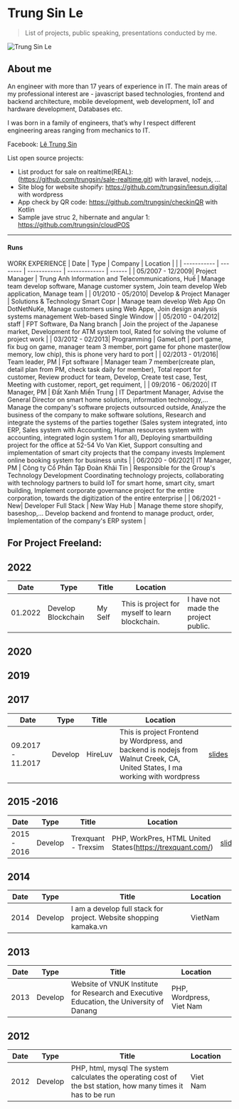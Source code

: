 # Trung Sin Le
> List of projects, public speaking, presentations conducted by me.

![Trung Sin Le](https://images.vietnamworks.com/pictureofresume/93/165016463210122422.png)

## About me

An engineer with more than 17 years of experience in IT. The main areas of my professional interest are - javascript based technologies, frontend and backend architecture, mobile development, web development, IoT and hardware development, Databases etc. 

I was born in a family of engineers, that’s why I respect different engineering areas ranging from mechanics to IT.

Facebook: [Lê Trung Sin](https://www.facebook.com/sin.letrung)

List open source projects:
 - List product for sale on realtime(REAL):(https://github.com/trungsin/sale-realtime.git) with laravel, nodejs, ...
 - Site blog for website shopify: https://github.com/trungsin/leesun.digital with wordpress
 - App check by QR code: https://github.com/trungsin/checkinQR with Kotlin
 - Sample jave struc 2, hibernate and angular 1: https://github.com/trungsin/cloudPOS

-----------


#### Runs


WORK EXPERIENCE
| Date        | Type     | Company        |   Location    |    |
| ----------- | -------- | ------------ | ------------- | ------ |
| 05/2007 - 12/2009| Project Manager | Trung Anh Information and Telecommunications, Huế | Manage team develop software, Manage customer system, Join team develop Web application, Manage team |
| 01/2010 - 05/2010| Develop & Project Manager | Solutions &amp; Technology Smart Copr | Manage team develop Web App On DotNetNuKe, Manage customers using Web Appe, Join design analysis systems management Web-based Single Window |
| 05/2010 - 04/2012| staff | FPT Software, Đa Nang branch | Join the project of the Japanese market, Development for ATM system tool, Rated for solving the volume of project work |
| 03/2012 - 02/2013| Programming | GameLoft | port game, fix bug on game, manager team 3 member, port game for phone master(low memory, low chip), this is phone very hard to port |
| 02/2013 - 01/2016| Team leader, PM | Fpt software | Manager team 7 member(create plan, detail plan from PM, check task daily for member), Total report for customer, Review product for team, Develop, Create test case, Test, Meeting with customer, report, get requiment, |
| 09/2016 - 06/2020| IT Manager, PM | Đất Xanh Miền Trung | IT Department Manager, Advise the General Director on smart home solutions, information technology,... Manage the company's software projects outsourced outside, Analyze the business of the company to make software solutions, Research and integrate the systems of the parties together (Sales system integrated, into ERP, Sales system with Accounting, Human resources system with accounting, integrated login system 1 for all), Deploying smartbuilding project for the office at 52-54 Vo Van Kiet, Support consulting and implementation of smart city projects that the company invests Implement online booking system for business units |
| 06/2020 - 06/2021| IT Manager, PM | Công ty Cổ Phần Tập Đoàn Khải Tín | Responsible for the Group's Technology Development Coordinating technology projects, collaborating with technology partners to build IoT for smart home, smart city, smart building, Implement corporate governance project for the entire corporation, towards the digitization of the entire enterprise |
| 06/2021 - New| Developer Full Stack | New Way Hub | Manage theme store shopify, baseshop,... Develop backend and frontend to manage product, order, Implementation of the company's ERP system |

For Project Freeland:
-----------
## 2022
| Date        | Type     | Title        |   Location    |    |
| ----------- | -------- | ------------ | ------------- | ------ |
| 01.2022| Develop Blockchain| My Self | This is project for myself to learn blockchain. | I have not made the project public. |  

## 2020

## 2019


## 2017

| Date        | Type     | Title        |   Location    |    |
| ----------- | -------- | ------------ | ------------- | ------ |
| 09.2017 - 11.2017| Develop | HireLuv | This is project Frontend by Wordpress, and backend is nodejs from  Walnut Creek, CA, United States, I ma working with wordpress | [slides](https://www.dnb.com/business-directory/company-profiles.hire_luv.85b9cbb52e4eb4d069b088b42c2897ef.html) |  


## 2015 -2016

| Date        | Type     | Title        |   Location    |    |
| ----------- | -------- | ------------ | ------------- | ------ |
| 2015 - 2016| Develop | Trexquant - Trexsim | PHP, WorkPres, HTML United States(https://trexquant.com/)| [slides](https://slides.com/andreykucherenko/modern-application-flow#/) | 


## 2014

| Date        | Type     | Title        |   Location    |    |
| ----------- | -------- | ------------ | ------------- | ------ |
| 2014 | Develop | I am a develop full stack for project. Website shopping kamaka.vn  | VietNam| |


## 2013

| Date        | Type     | Title        |   Location    |    |
| ----------- | -------- | ------------ | ------------- | ------ |
| 2013 | Develop | Website of VNUK Institute for Research and Executive Education, the University of Danang | PHP, Wordpress, Viet Nam| |


## 2012

| Date        | Type     | Title        |   Location    |    |
| ----------- | -------- | ------------ | ------------- | ------ |
| 2012 | Develop | PHP, html, mysql The system calculates the operating cost of the bst station, how many times it has to be run| Viet Nam| |

